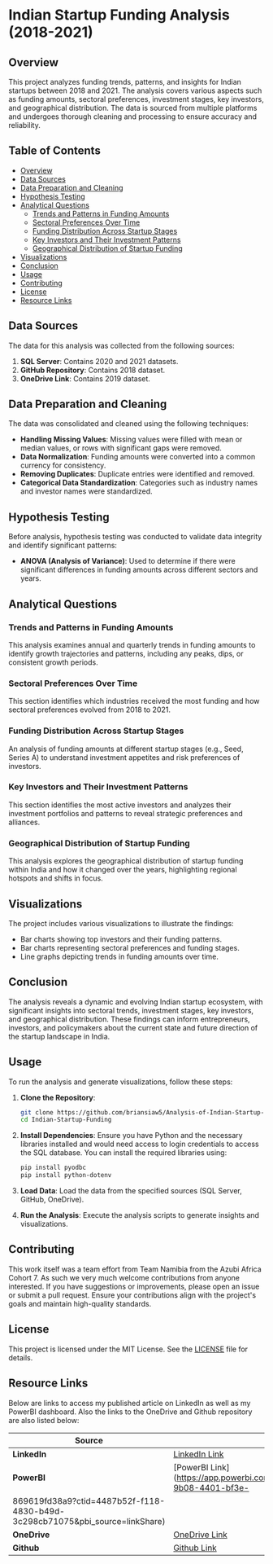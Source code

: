 # Indian Startup Funding Analysis (2018-2021)

## Overview

This project analyzes funding trends, patterns, and insights for Indian startups between 2018 and 2021. The analysis covers various aspects such as funding amounts, sectoral preferences, investment stages, key investors, and geographical distribution. The data is sourced from multiple platforms and undergoes thorough cleaning and processing to ensure accuracy and reliability.

## Table of Contents

- [Overview](#overview)
- [Data Sources](#data-sources)
- [Data Preparation and Cleaning](#data-preparation-and-cleaning)
- [Hypothesis Testing](#hypothesis-testing)
- [Analytical Questions](#analytical-questions)
  - [Trends and Patterns in Funding Amounts](#trends-and-patterns-in-funding-amounts)
  - [Sectoral Preferences Over Time](#sectoral-preferences-over-time)
  - [Funding Distribution Across Startup Stages](#funding-distribution-across-startup-stages)
  - [Key Investors and Their Investment Patterns](#key-investors-and-their-investment-patterns)
  - [Geographical Distribution of Startup Funding](#geographical-distribution-of-startup-funding)
- [Visualizations](#visualizations)
- [Conclusion](#conclusion)
- [Usage](#usage)
- [Contributing](#contributing)
- [License](#license)
- [Resource Links](#resource-links)

## Data Sources

The data for this analysis was collected from the following sources:
1. **SQL Server**: Contains 2020 and 2021 datasets.
2. **GitHub Repository**: Contains 2018 dataset.
3. **OneDrive Link**: Contains 2019 dataset.

## Data Preparation and Cleaning

The data was consolidated and cleaned using the following techniques:
- **Handling Missing Values**: Missing values were filled with mean or median values, or rows with significant gaps were removed.
- **Data Normalization**: Funding amounts were converted into a common currency for consistency.
- **Removing Duplicates**: Duplicate entries were identified and removed.
- **Categorical Data Standardization**: Categories such as industry names and investor names were standardized.

## Hypothesis Testing

Before analysis, hypothesis testing was conducted to validate data integrity and identify significant patterns:
- **ANOVA (Analysis of Variance)**: Used to determine if there were significant differences in funding amounts across different sectors and years.

## Analytical Questions

### Trends and Patterns in Funding Amounts

This analysis examines annual and quarterly trends in funding amounts to identify growth trajectories and patterns, including any peaks, dips, or consistent growth periods.

### Sectoral Preferences Over Time

This section identifies which industries received the most funding and how sectoral preferences evolved from 2018 to 2021.

### Funding Distribution Across Startup Stages

An analysis of funding amounts at different startup stages (e.g., Seed, Series A) to understand investment appetites and risk preferences of investors.

### Key Investors and Their Investment Patterns

This section identifies the most active investors and analyzes their investment portfolios and patterns to reveal strategic preferences and alliances.

### Geographical Distribution of Startup Funding

This analysis explores the geographical distribution of startup funding within India and how it changed over the years, highlighting regional hotspots and shifts in focus.

## Visualizations

The project includes various visualizations to illustrate the findings:
- Bar charts showing top investors and their funding patterns.
- Bar charts representing sectoral preferences and funding stages.
- Line graphs depicting trends in funding amounts over time.

## Conclusion

The analysis reveals a dynamic and evolving Indian startup ecosystem, with significant insights into sectoral trends, investment stages, key investors, and geographical distribution. These findings can inform entrepreneurs, investors, and policymakers about the current state and future direction of the startup landscape in India.

## Usage

To run the analysis and generate visualizations, follow these steps:

1. **Clone the Repository**:
    ```bash
    git clone https://github.com/briansiaw5/Analysis-of-Indian-Startup-Funding.git
    cd Indian-Startup-Funding
    ```

2. **Install Dependencies**:
    Ensure you have Python and the necessary libraries installed and would need access to login credentials to access the SQL database. You can install the required libraries using:
    ```bash
    pip install pyodbc
    pip install python-dotenv
    ```

3. **Load Data**:
    Load the data from the specified sources (SQL Server, GitHub, OneDrive).

4. **Run the Analysis**:
    Execute the analysis scripts to generate insights and visualizations.

## Contributing

This work itself was a team effort from Team Namibia from the Azubi Africa Cohort 7. As such we very much welcome contributions from anyone interested. If you have suggestions or improvements, please open an issue or submit a pull request. Ensure your contributions align with the project's goals and maintain high-quality standards.

## License

This project is licensed under the MIT License. See the [LICENSE](LICENSE) file for details.

## Resource Links

Below are links to access my published article on LinkedIn as well as my PowerBI dashboard. Also the links to the OneDrive and Github repository are also listed below:

| Source           | Link                                                                                      |
|------------------|-------------------------------------------------------------------------------------------|
| **LinkedIn**     | [LinkedIn Link](https://www.linkedin.com/posts/brian-siaw_my-article-analyzing-the-funding-of-startups-activity-7205670977886679040-O0v5?utm_source=share&utm_medium=member_desktop)                                                                                          |
| **PowerBI**      | [PowerBI Link](https://app.powerbi.com/groups/me/reports/539164b4-9b08-4401-bf3e-
869619fd38a9?ctid=4487b52f-f118-4830-b49d-3c298cb71075&amp;pbi_source=linkShare)                                                                                            |
| **OneDrive**     | [OneDrive Link](https://azubiafrica-my.sharepoint.com/personal/teachops_azubiafrica_org/_layouts/15/onedrive.aspx?id=%2Fpersonal%2Fteachops%5Fazubiafrica%5Forg%2FDocuments%2FCareer%20Accelerator%20Data%5FSets%2FLP1%20Datasets&ga=1)  |
| **Github**       | [Github Link](https://github.com/Azubi-Africa/Career_Accelerator_LP1-Data_Analysis)                                            |

